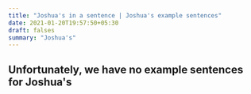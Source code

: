 ```yaml
---
title: "Joshua's in a sentence | Joshua's example sentences"
date: 2021-01-20T19:57:50+05:30
draft: falses
summary: "Joshua's"
---
```

## Unfortunately, we have no example sentences for Joshua's                 
